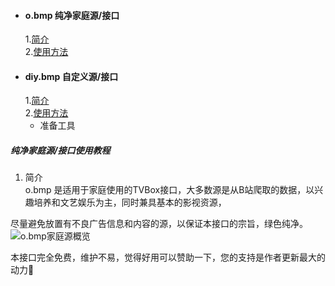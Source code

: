 * #### o.bmp 纯净家庭源/接口
  1.<a href="#o1">简介</a>  
  2.<a href="#o2">使用方法</a>
* #### diy.bmp 自定义源/接口
  1.<a href="#o3">简介</a>  
  2.<a href="#o4">使用方法</a>
    - 准备工具

##### 纯净家庭源/接口使用教程
1. <a id="o1">简介</a>  
o.bmp 是适用于家庭使用的TVBox接口，大多数源是从B站爬取的数据，以兴趣培养和文艺娱乐为主，同时兼具基本的影视资源，

尽量避免放置有不良广告信息和内容的源，以保证本接口的宗旨，绿色纯净。
![o.bmp家庭源概览](http://static.runoob.com/images/runoob-logo.png "o.bmp家庭源概览")






本接口完全免费，维护不易，觉得好用可以赞助一下，您的支持是作者更新最大的动力🌹
